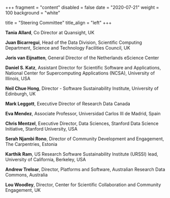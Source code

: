+++
fragment = "content"
disabled = false
date = "2020-07-21"
weight = 100
background = "white"

title = "Steering Committee"
title_align = "left"
+++

**Tania Allard**, Co Director at Quansight, UK

**Juan Bicarregui**, Head of the Data Division, Scientific Computing Department, Science and Technology Facilities Council, UK

**Joris van Eijnatten**, General Director of the Netherlands eScience Center

**Daniel S. Katz**, Assistant Director for Scientific Software and Applications, National Center for Supercomputing Applications (NCSA), University of Illinois, USA

**Neil Chue Hong**, Director - Software Sustainability Institute, University of Edinburgh, UK

**Mark Leggott**, Executive Director of Research Data Canada 

**Eva Mendez**, Associate Professor, Universidad Carlos III de Madrid, Spain

**Chris Mentzel**, Executive Director, Data Sciences, Stanford Data Science Initiative, Stanford University, USA

**Serah Njambi Rono**, Director of Community Development and Engagement, The Carpentries, Estonia

**Karthik Ram**, US Research Software Sustainability Institute (URSSI) lead, University of California, Berkeley, USA

**Andrew Treloar**, Director,  Platforms and Software, Australian Research Data Commons, Australia

**Lou Woodley**, Director, Center for Scientific Collaboration and Community Engagement, UK 


